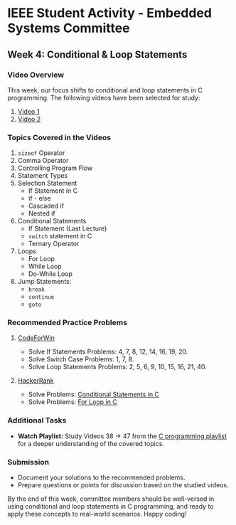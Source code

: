 # IEEE Student Activity - Embedded Systems Committee

## Week 4: Conditional & Loop Statements

### Video Overview

This week, our focus shifts to conditional and loop statements in C programming. The following videos have been selected for study:

1. [Video 1](https://youtu.be/6YuOzumTeME?si=b4Dj194AXsRcAvfC)
2. [Video 2](https://youtu.be/rIu2IEM9I1c?si=TY2qPkioJITrbpvH)

### Topics Covered in the Videos

1. `sizeof` Operator
2. Comma Operator
3. Controlling Program Flow
4. Statement Types
5. Selection Statement
   - If Statement in C
   - if - else
   - Cascaded if
   - Nested if
6. Conditional Statements
   - If Statement (Last Lecture)
   - `switch` statement in C
   - Ternary Operator
7. Loops
   - For Loop
   - While Loop
   - Do-While Loop
8. Jump Statements:
   - `break`
   - `continue`
   - `goto`

### Recommended Practice Problems

1. [CodeForWin](https://codeforwin.org/c-programming/basic-programming-practice-problems)
   - Solve If Statements Problems: 4, 7, 8, 12, 14, 16, 19, 20.
   - Solve Switch Case Problems: 1, 7, 8.
   - Solve Loop Statements Problems: 2, 5, 6, 9, 10, 15, 16, 21, 40.

2. [HackerRank](https://www.hackerrank.com/challenges/conditional-statements-in-c/problem?isFullScreen=true)
   - Solve Problems: [Conditional Statements in C](https://www.hackerrank.com/challenges/conditional-statements-in-c/problem?isFullScreen=true)
   - Solve Problems: [For Loop in C](https://www.hackerrank.com/challenges/for-loop-in-c/problem?isFullScreen=true)

### Additional Tasks

- **Watch Playlist:** Study Videos 38 → 47 from the [C programming playlist](https://www.youtube.com/playlist?list=PLBlnK6fEyqRggZZgYpPMUxdY1CYkZtARR) for a deeper understanding of the covered topics.

### Submission

- Document your solutions to the recommended problems.
- Prepare questions or points for discussion based on the studied videos.

By the end of this week, committee members should be well-versed in using conditional and loop statements in C programming, and ready to apply these concepts to real-world scenarios. Happy coding!
